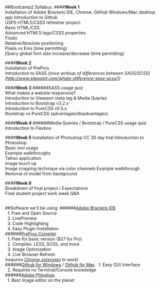 ##Bootcamp2 Syllabus:
####__Week 1__ <br>
Installation of Adobe Brackets IDE, Chrome, GitHub Windows/Mac desktop app Introduction to Github <br>
USPS HTML5/CSS3 refresher project: <br>
Basic HTML/CSS <br>
Advanced HTML5 tags/CSS3 properties <br>
Floats <br>
Relative/Absolute positioning <br>
Pixels vs Ems (time permitting) <br>
jQuery global font-size increase/decrease (time permitting) <br>

####__Week 2__ <br>
Installation of PrePros <br>
Introduction to SASS _((nice writeup of differences between SASS/SCSS)[http://www.sitepoint.com/whats-difference-sass-scss/])_ <br>

####__Week 3__
######SASS usage quiz <br>
What makes a website responsive? <br>
Introduction to Viewport meta tag & Media Queries <br>
Introduction to Bootstrap v3.2.x <br>
Introduction to PureCSS v0.5.x <br>
Bootstrap vs PureCSS (advantages/disadvantages) <br>

####__Week 4__
######Media Queries / Bootstrap / PureCSS usage quiz <br>
Introduction to Flexbox <br>

####__Week 5__
Installation of Photoshop CC 30 day trial Introduction to Photoshop <br>
Basic tool usage <br>
Example walkthroughs <br>
Tattoo application <br>
Image touch up <br>
Image cropping technique via color channels Example walkthrough <br>
Removal of model from background <br>

####__Week 6__ <br>
Breakdown of final project / Expectations <br>
Final student project work week Q&A <br> <br>

##Software we'll be using:
######[Adobe Brackets IDE](http://brackets.io/?lang=en) <br>
&nbsp;&nbsp;1. Free and Open Source <br>
&nbsp;&nbsp;2. LivePreview <br>
&nbsp;&nbsp;3. Code Highlighting <br>
&nbsp;&nbsp;4. Easy Plugin Installation <br>
######[PrePros Compiler](http://alphapixels.com/prepros/) <br>
&nbsp;&nbsp;1. Free for basic version ($27 for Pro) <br>
&nbsp;&nbsp;2. Complies: LESS, SCSS, and more <br>
&nbsp;&nbsp;3. Image Optimization <br>
&nbsp;&nbsp;4. Live Browser Refresh <br>
_(requires [Chrome extension](https://chrome.google.com/webstore/detail/prepros/bnlfjdjbjiabcgkkjaicjepbhhmeonlm?hl=en) to work)_ <br>
######[Github for Windows](https://windows.github.com/) / [Github for Mac](https://mac.github.com/)
&nbsp;&nbsp;1. Easy GUI Interface <br>
&nbsp;&nbsp;2. Requires no Terminal/Console knowledge <br>
######[Adobe Phtoshop](https://creative.adobe.com/plans/photography?sdid=KKQIN&kw=semgeneric&ttsrccat=sem-ww-di-ps-brand&skwcid=AL!3085!3!51790652058!e!!g!!adobe%20photoshop&ef_id=U9xddwAAATn7CPXO:20140918172344:s) <br>
&nbsp;&nbsp;1. Best image editor on the planet